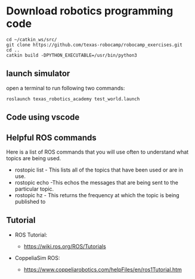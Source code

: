 # Download robotics programming code
```
cd ~/catkin_ws/src/
git clone https://github.com/texas-robocamp/robocamp_exercises.git
cd ..
catkin build -DPYTHON_EXECUTABLE=/usr/bin/python3
```

## launch simulator 
open a terminal to run following two commands:
```
roslaunch texas_robotics_academy test_world.launch 
```

## Code using vscode  

## Helpful ROS commands
Here is a list of ROS commands that you will use often to understand what topics are being used.
* rostopic list - This lists all of the topics that have been used or are in use.
* rostopic echo -This echos the messages that are being sent to the particular topic.
* rostopic hz - This returns the frequency at which the topic is being published to


## Tutorial 
* ROS Tutorial:
  * https://wiki.ros.org/ROS/Tutorials

* CoppeliaSim ROS:
  * https://www.coppeliarobotics.com/helpFiles/en/ros1Tutorial.htm


